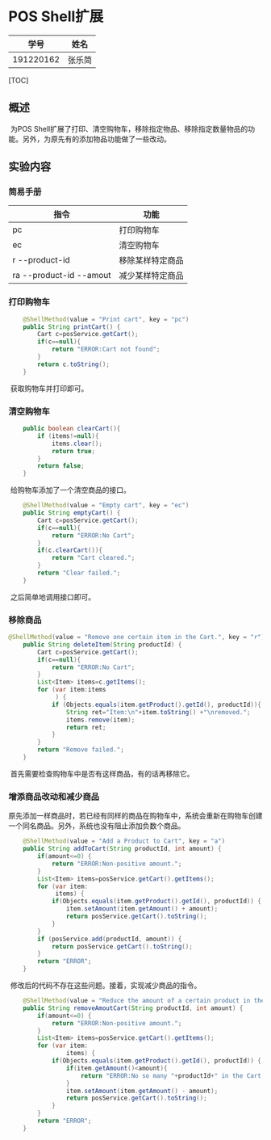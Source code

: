 # POS Shell扩展

| 学号      | 姓名   |
| --------- | ------ |
| 191220162 | 张乐简 |

[TOC]

## 概述

​		为POS Shell扩展了打印、清空购物车，移除指定物品、移除指定数量物品的功能。另外，为原先有的添加物品功能做了一些改动。

## 实验内容

### 简易手册

| 指令                    | 功能             |
| ----------------------- | ---------------- |
| pc                      | 打印购物车       |
| ec                      | 清空购物车       |
| r --product-id          | 移除某样特定商品 |
| ra --product-id --amout | 减少某样特定商品 |

### 打印购物车

```java
    @ShellMethod(value = "Print cart", key = "pc")
    public String printCart() {
        Cart c=posService.getCart();
        if(c==null){
            return "ERROR:Cart not found";
        }
        return c.toString();
    }
```

​		获取购物车并打印即可。

### 清空购物车

```java
    public boolean clearCart(){
        if (items!=null){
            items.clear();
            return true;
        }
        return false;
    }
```

​		给购物车添加了一个清空商品的接口。

```java
    @ShellMethod(value = "Empty cart", key = "ec")
    public String emptyCart() {
        Cart c=posService.getCart();
        if(c==null){
            return "ERROR:No Cart";
        }
        if(c.clearCart()){
            return "Cart cleared.";
        }
        return "Clear failed.";
    }

```

​		之后简单地调用接口即可。

### 移除商品

```java
@ShellMethod(value = "Remove one certain item in the Cart.", key = "r")
    public String deleteItem(String productId) {
        Cart c=posService.getCart();
        if(c==null){
            return "ERROR:No Cart";
        }
        List<Item> items=c.getItems();
        for (var item:items
             ) {
            if (Objects.equals(item.getProduct().getId(), productId)){
                String ret="Item:\n"+item.toString() +"\nremoved.";
                items.remove(item);
                return ret;
            }
        }
        return "Remove failed.";
    }
```

​		首先需要检查购物车中是否有这样商品，有的话再移除它。

### 增添商品改动和减少商品

​		原先添加一样商品时，若已经有同样的商品在购物车中，系统会重新在购物车创建一个同名商品。另外，系统也没有阻止添加负数个商品。

```java
    @ShellMethod(value = "Add a Product to Cart", key = "a")
    public String addToCart(String productId, int amount) {
        if(amount<=0) {
            return "ERROR:Non-positive amount.";
        }
        List<Item> items=posService.getCart().getItems();
        for (var item:
             items) {
            if(Objects.equals(item.getProduct().getId(), productId)) {
                item.setAmount(item.getAmount() + amount);
                return posService.getCart().toString();
            }
        }
        if (posService.add(productId, amount)) {
            return posService.getCart().toString();
        }
        return "ERROR";
    }
```

​		修改后的代码不存在这些问题。接着，实现减少商品的指令。

```java
    @ShellMethod(value = "Reduce the amount of a certain product in the Cart", key = "ra")
    public String removeAmoutCart(String productId, int amount) {
        if(amount<=0) {
            return "ERROR:Non-positive amount.";
        }
        List<Item> items=posService.getCart().getItems();
        for (var item:
                items) {
            if(Objects.equals(item.getProduct().getId(), productId)) {
                if(item.getAmount()<amount){
                    return "ERROR:No so many "+productId+" in the Cart.";
                }
                item.setAmount(item.getAmount() - amount);
                return posService.getCart().toString();
            }
        }
        return "ERROR";
    }
```

